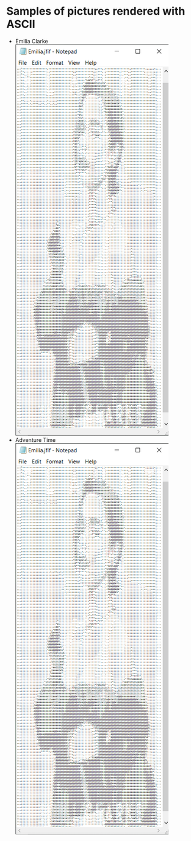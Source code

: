 # Samples of pictures rendered with ASCII
- Emilia Clarke  
![demo](https://github.com/theeemanuel/ascii/blob/main/picture%20rendering%20in%20ascii/samples/emiliaASCII.png)
- Adventure Time
![demo](https://github.com/theeemanuel/ascii/blob/main/picture%20rendering%20in%20ascii/samples/emiliaASCII.png)
